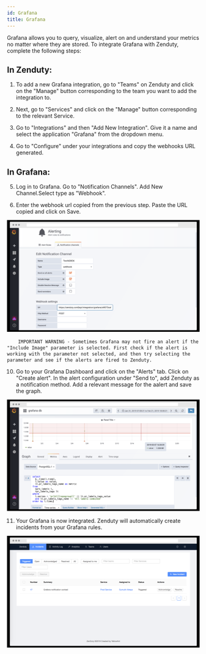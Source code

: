 ```yaml
---
id: Grafana
title: Grafana
---
```

Grafana allows you to query, visualize, alert on and understand your metrics no matter where they are stored. To integrate Grafana with Zenduty, complete the following steps:

## In Zenduty: 

1. To add a new Grafana integration, go to "Teams" on Zenduty and click on the "Manage" button corresponding to the team you want to add the integration to.

2. Next, go to "Services" and click on the "Manage" button corresponding to the relevant Service.

3. Go to "Integrations" and then "Add New Integration". Give it a name and select the application "Grafana" from the dropdown menu.

4. Go to "Configure" under your integrations and copy the webhooks URL generated. 

## In Grafana: 

5. Log in to Grafana. Go to "Notification Channels". Add New Channel.Select type as "Webhook". 

6. Enter the webhook url copied from the previous step. Paste the URL copied and click on Save.

![](/img/Integrations/Grafana/Webhook.png)

```
    IMPORTANT WARNING - Sometimes Grafana may not fire an alert if the "Include Image" parameter is selected. First check if the alert is working with the parameter not selected, and then try selecting the parameter and see if the alerts are fired to Zenduty.
```

10. Go to your Grafana Dashboard and click on the "Alerts" tab. Click on "Create alert". In the alert configuration under "Send to", add Zenduty as a notification method. Add a relevant message for the aalert and save the graph.

![](/img/Integrations/Grafana/EditGraph.png)

11. Your Grafana is now integrated. Zenduty will automatically create incidents from your Grafana rules. 

![](/img/Integrations/Grafana/Test.png)
